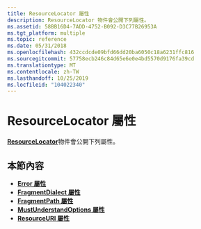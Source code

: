```yaml
---
title: ResourceLocator 屬性
description: ResourceLocator 物件會公開下列屬性。
ms.assetid: 58BB16D4-7ADD-4752-B092-D3C77B26953A
ms.tgt_platform: multiple
ms.topic: reference
ms.date: 05/31/2018
ms.openlocfilehash: 432ccdcde09bfd66dd20ba6050c18a6231ffc816
ms.sourcegitcommit: 57758ecb246c84d65e6e0e4bd5570d9176fa39cd
ms.translationtype: MT
ms.contentlocale: zh-TW
ms.lasthandoff: 10/25/2019
ms.locfileid: "104022340"
---
```

# <a name="resourcelocator-properties"></a>ResourceLocator 屬性

[**ResourceLocator**](resourcelocator.md)物件會公開下列屬性。

## <a name="in-this-section"></a>本節內容

-   [**Error 屬性**](resourcelocator-error.md)
-   [**FragmentDialect 屬性**](resourcelocator-fragmentdialect.md)
-   [**FragmentPath 屬性**](resourcelocator-fragmentpath.md)
-   [**MustUnderstandOptions 屬性**](resourcelocator-mustunderstandoptions.md)
-   [**ResourceURI 屬性**](resourcelocator-resourceuri.md)

 

 




